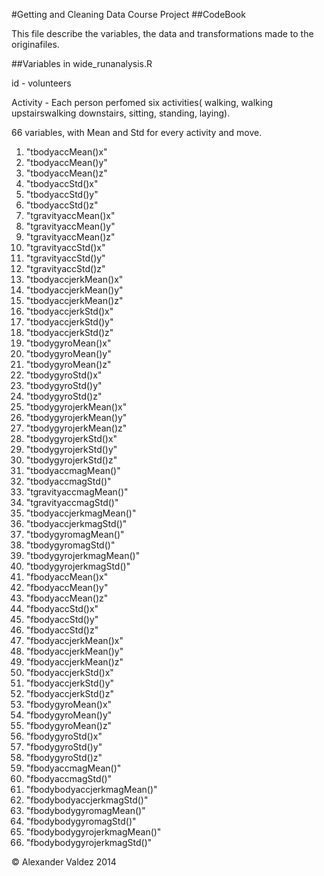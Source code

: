 #Getting and Cleaning Data Course Project
##CodeBook

This file describe the variables, the data and transformations made to the originafiles.

##Variables in wide_runanalysis.R

id - volunteers
    
Activity - Each person perfomed six activities( walking, walking upstairswalking downstairs, sitting, standing, laying).

66 variables, with Mean and Std for every activity and move.
1.  "tbodyaccMean()x" 
1.  "tbodyaccMean()y" 
1.  "tbodyaccMean()z" 
1.  "tbodyaccStd()x" 
1.  "tbodyaccStd()y" 
1.  "tbodyaccStd()z" 
1.  "tgravityaccMean()x" 
1.  "tgravityaccMean()y" 
1.  "tgravityaccMean()z" 
1.  "tgravityaccStd()x" 
1.  "tgravityaccStd()y" 
1.  "tgravityaccStd()z"
1.  "tbodyaccjerkMean()x"
1.  "tbodyaccjerkMean()y" 
1.  "tbodyaccjerkMean()z"
1.  "tbodyaccjerkStd()x" 
1.  "tbodyaccjerkStd()y"
1.  "tbodyaccjerkStd()z"
1.  "tbodygyroMean()x"
1.  "tbodygyroMean()y"
1.  "tbodygyroMean()z" 
1.  "tbodygyroStd()x"
1.  "tbodygyroStd()y"
1.  "tbodygyroStd()z"
1.  "tbodygyrojerkMean()x" 
1.  "tbodygyrojerkMean()y" 
1.  "tbodygyrojerkMean()z" 
1.  "tbodygyrojerkStd()x"
1.  "tbodygyrojerkStd()y" 
1.  "tbodygyrojerkStd()z"
1.  "tbodyaccmagMean()"
1.  "tbodyaccmagStd()" 
1.  "tgravityaccmagMean()" 
1.  "tgravityaccmagStd()" 
1.  "tbodyaccjerkmagMean()"
1.  "tbodyaccjerkmagStd()" 
1.  "tbodygyromagMean()"
1.  "tbodygyromagStd()"
1.  "tbodygyrojerkmagMean()"
1.  "tbodygyrojerkmagStd()" 
1.  "fbodyaccMean()x" 
1.  "fbodyaccMean()y" 
1.  "fbodyaccMean()z"
1.  "fbodyaccStd()x"
1.  "fbodyaccStd()y" 
1.  "fbodyaccStd()z"
1.  "fbodyaccjerkMean()x" 
1.  "fbodyaccjerkMean()y"
1.  "fbodyaccjerkMean()z" 
1.  "fbodyaccjerkStd()x"
1.  "fbodyaccjerkStd()y"
1.  "fbodyaccjerkStd()z" 
1.  "fbodygyroMean()x"
1.  "fbodygyroMean()y" 
1.  "fbodygyroMean()z"
1.  "fbodygyroStd()x"
1.  "fbodygyroStd()y"
1.  "fbodygyroStd()z" 
1.  "fbodyaccmagMean()"
1.  "fbodyaccmagStd()"
1.  "fbodybodyaccjerkmagMean()"
1.  "fbodybodyaccjerkmagStd()"
1.  "fbodybodygyromagMean()"
1.  "fbodybodygyromagStd()"
1.  "fbodybodygyrojerkmagMean()" 
1.  "fbodybodygyrojerkmagStd()"

© Alexander Valdez 2014
